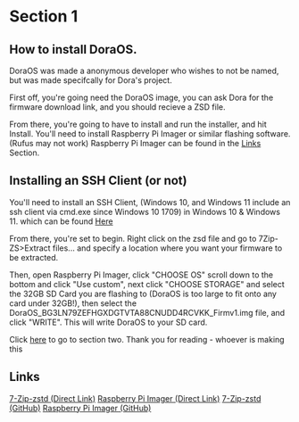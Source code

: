 
# Section 1
## How to install DoraOS.
DoraOS was made a anonymous developer who wishes to not be named, but was made specifcally for Dora's project.

First off, you're going need the DoraOS image, you can ask Dora for the firmware download link, and you should recieve a ZSD file.

From there, you're going to have to install 
and run the installer, and hit Install. You'll need to install Raspberry Pi Imager or similar flashing software. (Rufus may not work)
Raspberry Pi Imager can be found in the [Links](#links) Section.

## Installing an SSH Client (or not)
You'll need to install an SSH Client, (Windows 10, and Windows 11 include an ssh client via cmd.exe since Windows 10 1709) in Windows 10 & Windows 11. which can be found [Here](https://the.earth.li/~sgtatham/putty/latest/w64/putty-64bit-0.78-installer.msi)

From there, you're set to begin. Right click on the zsd file and go to 7Zip-ZS>Extract files... and specify a location where you want your firmware to be
extracted.

Then, open Raspberry Pi Imager, click "CHOOSE OS" scroll down to the bottom and click "Use custom", next click "CHOOSE STORAGE" and select the 32GB SD Card you are flashing to (DoraOS is too large to fit onto any card under 32GB!), then select the
  DoraOS_BG3LN79ZEFHGXDGTVTA88CNUDD4RCVKK_Firmv1.img file, and click "WRITE". This will write DoraOS to your SD card.

Click <a href="/guide/guide2.html">here</a> to go to section two. Thank you for reading - whoever is making this

## Links

[7-Zip-zstd (Direct Link)](https://github.com/mcmilk/7-Zip-zstd/releases/download/v21.03-v1.5.0-R2/7z21.03-zstd-x64.exe)
[Raspberry Pi Imager (Direct Link)](https://downloads.raspberrypi.org/imager/imager_latest.exe)
[7-Zip-zstd (GitHub)](https://github.com/mcmilk/7-Zip-zstd/)
[Raspberry Pi Imager (GitHub)](https://github.com/raspberrypi/rpi-imager)
